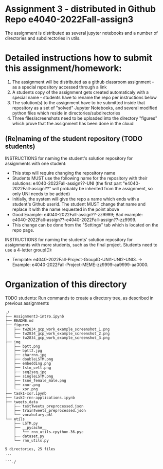 # Assignment 3  - distributed in Github Repo e4040-2022Fall-assign3

The assignment is distributed as several jupyter notebooks and a number of directories and subdirectories in utils.

# Detailed instructions how to submit this assignment/homework:

1. The assignment will be distributed as a github classroom assignment - as a special repository accessed through a link
2. A students copy of the assignment gets created automaticaly with a special name - students have to rename the repo per instructions below
3. The solution(s) to the assignment have to be submitted inside that repository as a set of "solved" Jupyter Notebooks, and several modified python files which reside in directories/subdirectories
4. Three files/screenshots need to be uploaded into the directory "figures" which prove that the assignment has been done in the cloud


## (Re)naming of the student repository (TODO students) 

INSTRUCTIONS for naming the student's solution repository for assignments with one student:
* This step will require changing the repository name
* Students MUST use the following name for the repository with their solutions: e4040-2022Fall-assign??-UNI (the first part "e4040-2022Fall-assign??" will probably be inherited from the assignment, so only UNI needs to be added) 
* Initially, the system will give the repo a name which ends with a  student's Github userid. The student MUST change that name and replace it with the name requested in the point above
* Good Example: e4040-2022Fall-assign??-zz9999;   Bad example: e4040-2022Fall-assign??-e4040-2022Fall-assign??-zz9999.
* This change can be done from the "Settings" tab which is located on the repo page.

INSTRUCTIONS for naming the students' solution repository for assignments with more students, such as the final project. Students need to use a 4-letter groupID): 
* Template: e4040-2022Fall-Project-GroupID-UNI1-UNI2-UNI3. -> Example: e4040-2022Fall-Project-MEME-zz9999-aa9999-aa0000.


# Organization of this directory

TODO students: Run commands to create a directory tree, as described in previous assignments

```   
./
├── Assignment3-intro.ipynb
├── README.md
├── figures
│   ├── tw2834_gcp_work_example_screenshot_1.png
│   ├── tw2834_gcp_work_example_screenshot_2.png
│   └── tw2834_gcp_work_example_screenshot_3.png
├── img
│   ├── bptt.png
│   ├── bptt2.jpg
│   ├── charrnn.jpg
│   ├── doubleLSTM.png
│   ├── embedding.png
│   ├── lstm_cell.png
│   ├── seq2seq.jpg
│   ├── singleLSTM.png
│   ├── tsne_female_male.png
│   ├── xnor.png
│   └── xor.png
├── task1-xor.ipynb
├── task2-rnn-applications.ipynb
├── tweets_data
│   ├── testTweets_preprocessed.json
│   ├── trainTweets_preprocessed.json
│   └── vocabulary.pkl
└── utils
    ├── LSTM.py
    ├── __pycache__
    │   └── rnn_utils.cpython-36.pyc
    ├── dataset.py
    └── rnn_utils.py

5 directories, 25 files
...

```./

